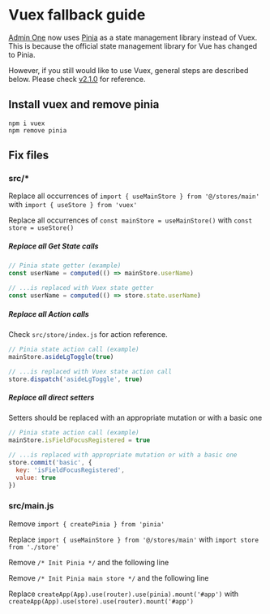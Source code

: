 # Vuex fallback guide

[Admin One](https://github.com/justboil/admin-one-vue-tailwind) now uses [Pinia](https://pinia.vuejs.org/) as a state management library instead of Vuex. This is because the official state management library for Vue has changed to Pinia.

However, if you still would like to use Vuex, general steps are described below. Please check [v2.1.0](https://github.com/justboil/admin-one-vue-tailwind/releases/tag/v2.1.0) for reference.

## Install vuex and remove pinia

```shell
npm i vuex
npm remove pinia
```

## Fix files

### src/*

Replace all occurrences of `import { useMainStore } from '@/stores/main'` with `import { useStore } from 'vuex'`

Replace all occurrences of `const mainStore = useMainStore()` with `const store = useStore()`

##### Replace all Get State calls

```javascript
// Pinia state getter (example)
const userName = computed(() => mainStore.userName)

// ...is replaced with Vuex state getter
const userName = computed(() => store.state.userName)
```

##### Replace all Action calls

Check `src/store/index.js` for action reference.

```javascript
// Pinia state action call (example)
mainStore.asideLgToggle(true)

// ...is replaced with Vuex state action call
store.dispatch('asideLgToggle', true)
```

##### Replace all direct setters

Setters should be replaced with an appropriate mutation or with a basic one

```javascript
// Pinia state action call (example)
mainStore.isFieldFocusRegistered = true

// ...is replaced with appropriate mutation or with a basic one
store.commit('basic', {
  key: 'isFieldFocusRegistered',
  value: true
})
```

### src/main.js

Remove `import { createPinia } from 'pinia'`

Replace `import { useMainStore } from '@/stores/main'` with `import store from './store'`

Remove `/* Init Pinia */` and the following line

Remove `/* Init Pinia main store */` and the following line

Replace `createApp(App).use(router).use(pinia).mount('#app')` with `createApp(App).use(store).use(router).mount('#app')`

